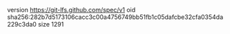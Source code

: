 version https://git-lfs.github.com/spec/v1
oid sha256:282b7d5173106cacc3c00a4756749bb51fb1c05dafcbe32cfa0354da229c3da0
size 1291
